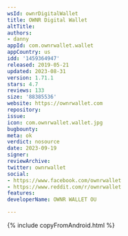 ```yaml
---
wsId: ownrDigitalWallet
title: OWNR Digital Wallet
altTitle: 
authors:
- danny
appId: com.ownrwallet.wallet
appCountry: us
idd: '1459364947'
released: 2019-05-21
updated: 2023-08-31
version: 1.71.1
stars: 4.7
reviews: 133
size: '88385536'
website: https://ownrwallet.com
repository: 
issue: 
icon: com.ownrwallet.wallet.jpg
bugbounty: 
meta: ok
verdict: nosource
date: 2023-09-19
signer: 
reviewArchive: 
twitter: ownrwallet
social:
- https://www.facebook.com/ownrwallet
- https://www.reddit.com/r/ownrwallet
features: 
developerName: OWNR WALLET OU

---
```


{% include copyFromAndroid.html %}